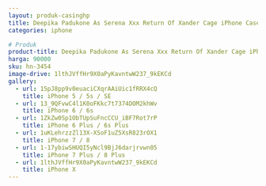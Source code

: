 ```yaml
---
layout: produk-casinghp
title: Deepika Padukone As Serena Xxx Return Of Xander Cage iPhone Case
categories: iphone

# Produk
product-title: Deepika Padukone As Serena Xxx Return Of Xander Cage iPhone Case
harga: 90000
sku: hn-3454
image-drive: 1lthJVffHr9X0aPyKavntwW237_9kEKCd
gallery:
  - url: 15pJ8pp9v0euaciCXqrAAiUic1fRRX4cQ
    title: iPhone 5 / 5s / SE
  - url: 13_9QFvwC4l1K0oFKkc7t7374DOM2khWv
    title: iPhone 6 / 6s
  - url: 1ZkZw0Sp1ObTUpSuFncCCU_iBF7Rot7rP
    title: iPhone 6 Plus / 6s Plus
  - url: 1uKLehrzzZl13X-XSoF1uZ5XsR823rOX1
    title: iPhone 7 / 8
  - url: 1-17ybiwSHUQI5yNcl9BjJ6darjrvwn05
    title: iPhone 7 Plus / 8 Plus
  - url: 1lthJVffHr9X0aPyKavntwW237_9kEKCd
    title: iPhone X
---
```


